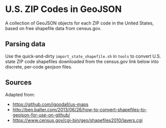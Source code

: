 # U.S. ZIP Codes in GeoJSON

A collection of GeoJSON objects for each ZIP code in the United States, based on free shapefile data from census.gov.

## Parsing data

Use the quick-and-dirty `import_state_shapefile.sh` in `tools` to convert U.S. state ZIP code shapefiles downloaded
from the census.gov link below into discrete, per-code geojson files.

## Sources

Adapted from:

- https://github.com/jgoodall/us-maps
- http://ben.balter.com/2013/06/26/how-to-convert-shapefiles-to-geojson-for-use-on-github/
- https://www.census.gov/cgi-bin/geo/shapefiles2010/layers.cgi
